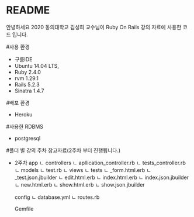 # README

안녕하세요 2020 동의대학교 김성희 교수님이 Ruby On Rails 강의 자료에 사용한 코드 입니다.

#사용 환경
- 구름IDE
- Ubuntu 14.04 LTS, 
- Ruby 2.4.0
- rvm 1.29.1
- Rails 5.2.3
- Sinatra 1.4.7

#배포 환경
- Heroku

#사용한 RDBMS
- postgresql

#폴더 별 강의 주차 참고자료(2주차 부터 진행됩니다.)

- 2주차
   app 
    ㄴ controllers 
          ㄴ apllication_controller.rb 
          ㄴ tests_controller.rb 
    ㄴ models 
          ㄴ test.rb 
    ㄴ views 
          ㄴ tests 
              ㄴ _form.html.erb 
              ㄴ _test.json.jbuilder 
              ㄴ edit.html.erb 
              ㄴ index.html.erb 
              ㄴ index.json.jbuilder 
              ㄴ new.html.erb 
              ㄴ show.html.erb 
              ㄴ show.json.jbuilder 
    
   config 
      ㄴ database.yml 
      ㄴ routes.rb 
 
       
   Gemfile 
   
    
      
   
  
